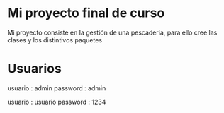 # Mi proyecto final de curso

Mi proyecto consiste en la gestión de una pescaderia, para ello cree las clases 
y los distintivos paquetes

# Usuarios

usuario : admin
password : admin

usuario : usuario
password : 1234
